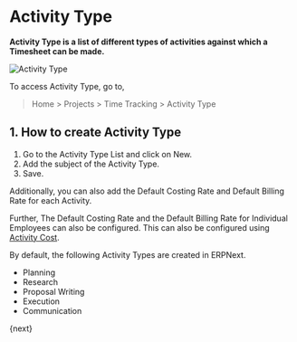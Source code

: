<!-- add-breadcrumbs -->
# Activity Type

**Activity Type is a list of different types of activities against which a Timesheet can be made.**

<img class="screenshot" alt="Activity Type" src="{{docs_base_url}}/v12/assets/img/project/projects-activity-type.png">

To access Activity Type, go to,

> Home > Projects > Time Tracking > Activity Type

## 1. How to create Activity Type

  1. Go to the Activity Type List and click on New.
  2. Add the subject of the Activity Type.
  3. Save.

Additionally, you can also add the Default Costing Rate and Default Billing Rate for each Activity.

Further, The Default Costing Rate and the Default Billing Rate for Individual Employees can also be configured. This can also be configured using [Activity Cost](/docs/user/manual/en/projects/activity-cost).

By default, the following Activity Types are created in ERPNext.

* Planning
* Research
* Proposal Writing
* Execution
* Communication

{next}